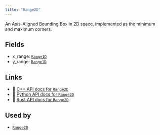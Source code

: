 ```yaml
---
title: "Range2D"
---
```


An Axis-Aligned Bounding Box in 2D space, implemented as the minimum and maximum corners.

## Fields

* x_range: [`Range1D`](../datatypes/range1d.md)
* y_range: [`Range1D`](../datatypes/range1d.md)

## Links
 * 🌊 [C++ API docs for `Range2D`](https://ref.rerun.io/docs/cpp/stable/structrerun_1_1datatypes_1_1Range2D.html)
 * 🐍 [Python API docs for `Range2D`](https://ref.rerun.io/docs/python/stable/common/datatypes#rerun.datatypes.Range2D)
 * 🦀 [Rust API docs for `Range2D`](https://docs.rs/rerun/latest/rerun/datatypes/struct.Range2D.html)


## Used by

* [`Range2D`](../components/range2d.md)
